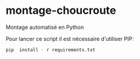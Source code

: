 # montage-choucroute
Montage automatisé en Python

Pour lancer ce script il est nécessaire d'utiliser PIP:
```bash
pip  install - r requirements.txt
```
